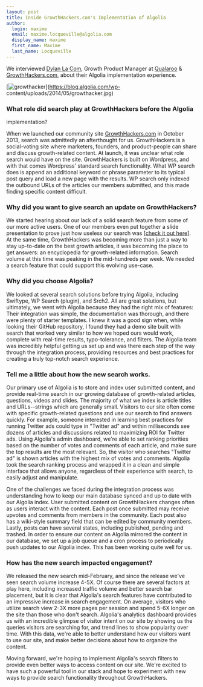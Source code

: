 ```yaml
---
layout: post
title: Inside GrowthHackers.com's Implementation of Algolia
author:
  login: maxime
  email: maxime.locqueville@algolia.com
  display_name: maxime
  first_name: Maxime
  last_name: Locqueville
---
```


We interviewed [Dylan La Com][1], Growth Product
Manager at [Qualaroo][2] &
[GrowthHackers.com][3], about their Algolia
implementation experience.

[![growthacker][4]](https://blog.algolia.com/wp-
content/uploads/2014/05/growthacker.jpg)

### What role did search play at GrowthHackers before the Algolia
implementation?

When we launched our community site
[GrowthHackers.com][5] in October 2013, search was
admittedly an afterthought for us. GrowthHackers is a social-voting site where
marketers, founders, and product-people can share and discuss growth-related
content. At launch, it was unclear what role search would have on the site.
GrowthHackers is built on Wordpress, and with that comes Wordpress' standard
search functionality. What WP search does is append an additional keyword or
phrase parameter to its typical post query and load a new page with the
results. WP search only indexed the outbound URLs of the articles our members
submitted, and this made finding specific content difficult.

### Why did you want to give search an update on GrowthHackers?

We started hearing about our lack of a solid search feature from some of our
more active users. One of our members even put together a slide presentation
to prove just how useless our search was [[check it out
here][6]]. At the same time, GrowthHackers was becoming more than just a
way to stay up-to-date on the best growth articles, it was becoming the place
to get answers: an encyclopedia for growth-related information. Search volume
at this time was peaking in the mid-hundreds per week. We needed a search
feature that could support this evolving use-case.

### Why did you choose Algolia?

We looked at several search solutions before trying Algolia, including
Swiftype, WP Search (plugin), and Srch2. All are great solutions, but
ultimately, we went with Algolia because they had the right mix of features:
Their integration was simple, the documentation was thorough, and there were
plenty of starter templates. I knew it was a good sign when, while looking
their GitHub repository, I found they had a demo site built with search that
worked very similar to how we hoped ours would work, complete with real-time
results, typo-tolerance, and filters. The Algolia team was incredibly helpful
getting us set up and was there each step of the way through the integration
process, providing resources and best practices for creating a truly top-notch
search experience.

### Tell me a little about how the new search works.

Our primary use of Algolia is to store and index user submitted content, and
provide real-time search in our growing database of growth-related articles,
questions, videos and slides. The majority of what we index is article titles
and URLs--strings which are generally small. Visitors to our site often come
with specific growth-related questions and use our search to find answers
quickly. For example, someone interested in learning best practices for
running Twitter ads could type in "Twitter ad" and within milliseconds see
dozens of articles and discussions related to maximizing ROI for Twitter ads.
Using Algolia's admin dashboard, we're able to set ranking priorities based on
the number of votes and comments of each article, and make sure the top
results are the most relevant. So, the visitor who searches "Twitter ad" is
shown articles with the highest mix of votes and comments. Algolia took the
search ranking process and wrapped it in a clean and simple interface that
allows anyone, regardless of their experience with search, to easily adjust
and manipulate.

One of the challenges we faced during the integration process was
understanding how to keep our main database synced and up to date with our
Algolia index. User submitted content on GrowthHackers changes often as users
interact with the content. Each post once submitted may receive upvotes and
comments from members in the community. Each post also has a wiki-style
summary field that can be edited by community members. Lastly, posts can have
several states, including published, pending and trashed. In order to ensure
our content on Algolia mirrored the content in our database, we set up a job
queue and a cron process to periodically push updates to our Algolia index.
This has been working quite well for us.

### How has the new search impacted engagement?

We released the new search mid-February, and since the release we've seen
search volume increase 4-5X. Of course there are several factors at play here,
including increased traffic volume and better search bar placement, but it is
clear that Algolia's search features have contributed to an impressive
increase in search engagement. On average, visitors who utilize search view
2-3X more pages per session and spend 5-6X longer on the site than those who
don't search. Algolia's analytics dashboard provides us with an incredible
glimpse of visitor intent on our site by showing us the queries visitors are
searching for, and trend lines to show popularity over time. With this data,
we're able to better understand how our visitors want to use our site, and
make better decisions about how to organize the content.

Moving forward, we're hoping to implement Algolia's search filters to provide
even better ways to access content on our site. We're excited to have such a
powerful tool in our stack and hope to experiment with new ways to provide
search functionality throughout GrowthHackers.


[1]: https://twitter.com/dylanLaCom
[2]: https://qualaroo.com
[3]: http://growthhackers.com
[4]: /algoliasearch-jekyll-hyde/assets/growthacker.jpg
[5]: http://growthhackers.com/
[6]: http://www.slideshare.net/andrewmatthewthompson/improving-search-on-growthhackers
